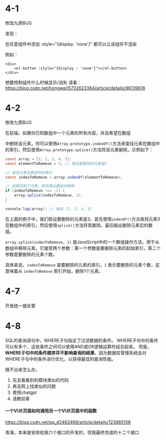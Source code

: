 # 4-1

修改九原BUG

发现：

在任意组件中添加 :style="{display: 'none'}" 都可以让该组件不渲染

例如：

~~~vue
<div>
    <el-button :style="{display : 'none'}"></el-button>
</div>
~~~

想要控制组件什么时候显示/消失 请看：https://blog.csdn.net/hongwei15732623364/article/details/96139618

# 4-2

修改九原BUG

在前端，如果你已知数组中一个元素的所有内容，并且希望在数组

中删除该元素，你可以使用`Array.prototype.indexOf()`方法来查找元素在数组中的索引，然后使用`Array.prototype.splice()`方法将该元素删除。示例如下：

~~~java
const array = [1, 2, 3, 4, 5];
const elementToRemove = 3; // 假设要删除的元素是3

// 查找元素在数组中的索引
const indexToRemove = array.indexOf(elementToRemove);

// 如果找到了元素，则将其从数组中删除
if (indexToRemove !== -1) {
    array.splice(indexToRemove, 1);
}

console.log(array); // 输出 [1, 2, 4, 5]

~~~

在上面的例子中，我们假设要删除的元素是3。首先使用`indexOf()`方法查找元素3在数组中的索引，然后使用`splice()`方法将其删除。最后输出删除元素后的数组。

`array.splice(indexToRemove, 1)` 是JavaScript中的一个数组操作方法，用于从数组中移除元素。它接受两个参数：第一个参数是要删除元素的起始索引，第二个参数是要删除的元素个数。

具体来说，`indexToRemove` 是要删除的元素的索引，`1` 表示要删除的元素个数，这意味着从 `indexToRemove` 索引开始，删除1个元素。



# 4-7

开发统一接处警

# 4-8

SQL的查询语句中，WHERE子句指定了过滤数据的条件。 WHERE子句中的条件可以有多个，这些条件之间可以使用AND或OR逻辑运算符组合起来。 但是，**WHERE子句中的条件顺序并不影响查询的结果**，因为数据库管理系统会对WHERE子句中的条件进行优化，以获得最佳的查询性能。



搞不出来怎么办，

1. 先去看看别的模块类似的代码
2. 再去网上找类似的问题
3. 使用chatgpt
4. 请教前辈



#### 一个VUE页面如何调用另一个VUE页面中的函数

https://blog.csdn.net/qq_42462468/article/details/123885108







青海，本来是安排给我六个接口的开发的，但我最终完成的十二个接口
